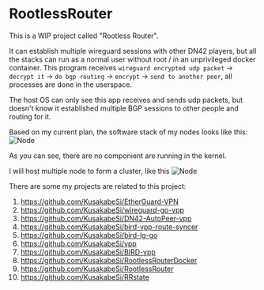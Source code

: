 # RootlessRouter

This is a WIP project called "Rootless Router". 

It can establish multiple wireguard sessions with other DN42 players, but all the stacks can run as a normal user without root / in an unprivileged docker container.
This program receives `wireguard encrypted udp packet` -> `decrypt it` -> `do bgp routing` -> `encrypt` -> `send to another peer`, all processes are done in the userspace.

The host OS can only see this app receives and sends udp packets, but doesn't know it established multiple BGP sessions to other people and routing for it.

Based on my current plan, the software stack of my nodes looks like this:
![Node](https://raw.githubusercontent.com/KusakabeSi/RootlessRouter/main/pics/Node.png)

As you can see, there are no componient are running in the kernel. 

I will host multiple node to form a cluster, like this
![Node](https://raw.githubusercontent.com/KusakabeSi/RootlessRouter/main/pics/Overview.png)

There are some my projects are related to this project:

1. https://github.com/KusakabeSi/EtherGuard-VPN
1. https://github.com/KusakabeSi/wireguard-go-vpp
1. https://github.com/KusakabeSi/DN42-AutoPeer-vpp
1. https://github.com/KusakabeSi/bird-vpp-route-syncer
1. https://github.com/KusakabeSi/bird-lg-go
1. https://github.com/KusakabeSi/vpp
1. https://github.com/KusakabeSi/BIRD-vpp
1. https://github.com/KusakabeSi/RootlessRouterDocker
1. https://github.com/KusakabeSi/RootlessRouter
1. https://github.com/KusakabeSi/RRstate
